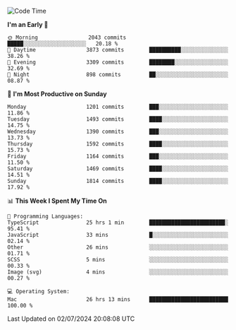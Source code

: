 <!--START_SECTION:waka-->
![Code Time](http://img.shields.io/badge/Code%20Time-4%2C131%20hrs%2013%20mins-blue)

**I'm an Early 🐤** 

```text
🌞 Morning                2043 commits        █████░░░░░░░░░░░░░░░░░░░░   20.18 % 
🌆 Daytime                3873 commits        ██████████░░░░░░░░░░░░░░░   38.26 % 
🌃 Evening                3309 commits        ████████░░░░░░░░░░░░░░░░░   32.69 % 
🌙 Night                  898 commits         ██░░░░░░░░░░░░░░░░░░░░░░░   08.87 % 
```
📅 **I'm Most Productive on Sunday** 

```text
Monday                   1201 commits        ███░░░░░░░░░░░░░░░░░░░░░░   11.86 % 
Tuesday                  1493 commits        ████░░░░░░░░░░░░░░░░░░░░░   14.75 % 
Wednesday                1390 commits        ███░░░░░░░░░░░░░░░░░░░░░░   13.73 % 
Thursday                 1592 commits        ████░░░░░░░░░░░░░░░░░░░░░   15.73 % 
Friday                   1164 commits        ███░░░░░░░░░░░░░░░░░░░░░░   11.50 % 
Saturday                 1469 commits        ████░░░░░░░░░░░░░░░░░░░░░   14.51 % 
Sunday                   1814 commits        ████░░░░░░░░░░░░░░░░░░░░░   17.92 % 
```


📊 **This Week I Spent My Time On** 

```text
💬 Programming Languages: 
TypeScript               25 hrs 1 min        ████████████████████████░   95.41 % 
JavaScript               33 mins             █░░░░░░░░░░░░░░░░░░░░░░░░   02.14 % 
Other                    26 mins             ░░░░░░░░░░░░░░░░░░░░░░░░░   01.71 % 
SCSS                     5 mins              ░░░░░░░░░░░░░░░░░░░░░░░░░   00.33 % 
Image (svg)              4 mins              ░░░░░░░░░░░░░░░░░░░░░░░░░   00.27 % 

💻 Operating System: 
Mac                      26 hrs 13 mins      █████████████████████████   100.00 % 
```


 Last Updated on 02/07/2024 20:08:08 UTC
<!--END_SECTION:waka-->
